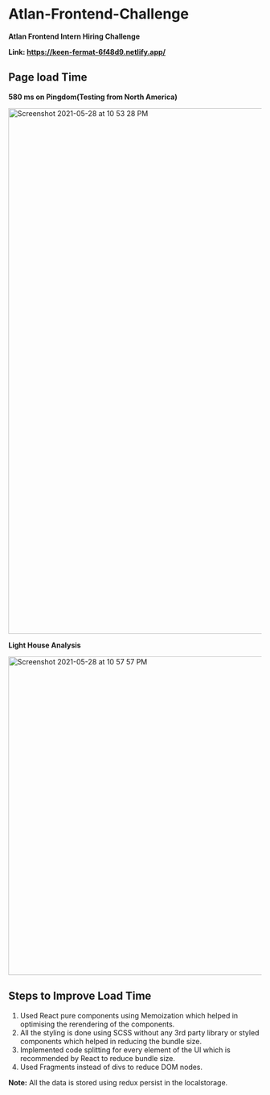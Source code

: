 # Atlan-Frontend-Challenge
**Atlan Frontend Intern Hiring Challenge**

**Link: https://keen-fermat-6f48d9.netlify.app/**

## Page load Time
**580 ms on Pingdom(Testing from North America)**


<img width="1043" alt="Screenshot 2021-05-28 at 10 53 28 PM" src="https://user-images.githubusercontent.com/53102310/120057338-d83b4880-c007-11eb-9661-5d6a2e705f2a.png">

**Light House Analysis**


<img width="632" alt="Screenshot 2021-05-28 at 10 57 57 PM" src="https://user-images.githubusercontent.com/53102310/120057374-37995880-c008-11eb-87c0-11a0526d66e0.png">

## Steps to Improve Load Time

1. Used React pure components using Memoization which helped in optimising the rerendering of the components.
2. All the styling is done using SCSS without any 3rd party library or styled components which helped in reducing the bundle size.
3. Implemented code splitting for every element of the UI which is recommended by React to reduce bundle size.
4. Used Fragments instead of divs to reduce DOM nodes.

**Note:** All the data is stored using redux persist in the localstorage.
